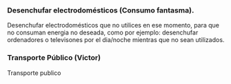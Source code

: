### Desenchufar electrodomésticos (Consumo fantasma).
Desenchufar electrodomésticos que no utilices en ese momento, para que no consuman energia no deseada, como por ejemplo: desenchufar ordenadores o televisones por el dia/noche mientras que no sean utilizados.

### Transporte Público (Victor)
Transporte publico